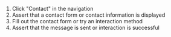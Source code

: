 1. Click "Contact" in the navigation
2. Assert that a contact form or contact information is displayed
3. Fill out the contact form or try an interaction method
4. Assert that the message is sent or interaction is successful